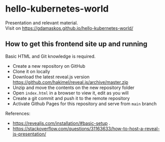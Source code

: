 # hello-kubernetes-world
Presentation and relevant material.  
Visit on https://gdamaskos.github.io/hello-kubernetes-world/

## How to get this frontend site up and running
Basic HTML and Git knowledge is required.
- Create a new repository on GitHub
- Clone it on locally
- Download the latest reveal.js version https://github.com/hakimel/reveal.js/archive/master.zip
- Unzip and move the contents on the new repository folder
- Open `index.html` in a browser to view it, edit as you will
- Create a git commit and push it to the remote repository
- Activate Github Pages for this repository and serve from `main` branch

References:
- https://revealjs.com/installation/#basic-setup .  
- https://stackoverflow.com/questions/31163633/how-to-host-a-reveal-js-presentation/
